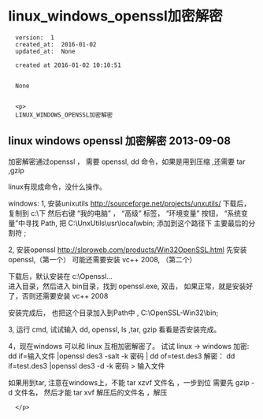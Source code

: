 
  # linux_windows_openssl加密解密

      version:  1
      created_at:  2016-01-02
      updated_at:  None

      created at 2016-01-02 10:10:51 


      None


      <p>
      LINUX_WINDOWS_OPENSSL加密解密
linux windows  openssl 加密解密 
2013-09-08 
-------------------

加密解密通过openssl ， 需要  openssl, dd 命令，如果是用到压缩 ,还需要 tar ,gzip

linux有现成命令，没什么操作。

windows:
 1, 安装unixutils
           http://sourceforge.net/projects/unxutils/
    下载后，复制到 c:\下
    然后右键  “我的电脑”  ， “高级” 标签，  “环境变量” 按钮， “系统变量”中寻找  Path, 把   C:\UnxUtils\usr\local\wbin; 添加到这个路径下
    主要最后的分割符 ;
    
2, 安装openssl
  http://slproweb.com/products/Win32OpenSSL.html
   先安装 openssl,（第一个）
   可能还需要安装 vc++ 2008, （第二个）
   
   下载后，默认安装在  c:\Openssl...  
   进入目录，然后进入 bin目录，找到 openssl.exe, 双击，
   如果正常，就是安装好了，否则还需要安装 vc++ 2008
   
   安装完成后， 也把这个目录加入到Path中 ,  C:\OpenSSL-Win32\bin;
   
3, 运行 cmd, 试试输入  dd, openssl, ls  ,tar, gzip 看看是否安装完成。

4，现在windows 可以和 linux 互相加密解密了。
   试试 linux -> windows
   加密:
      dd if=输入文件  |openssl des3 -salt -k 密码 | dd of=test.des3
   解密：
      dd if=test.des3 |openssl des3 -d -k 密码  > 输入文件
      
   如果用到tar, 注意在windows上，不能 tar xzvf 文件名    ，一步到位
   需要先 gzip -d 文件名， 然后才能 tar xvf 解压后的文件名  ，解压
      
      

      </p>

  